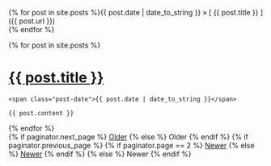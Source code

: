 <!-- ---
layout: page
title: Pagina 2
--- -->



{% for post in site.posts %}{{ post.date | date_to_string }} &raquo; [ {{ post.title }} ]({{ post.url }})  
{% endfor %}

<div class="posts">
  {% for post in site.posts %}
  <div class="post">
    <h1 class="post-title">
      <a href="{{ post.url }}">
        {{ post.title }}
      </a>
    </h1>

    <span class="post-date">{{ post.date | date_to_string }}</span>

    {{ post.content }}
  </div>
  {% endfor %}
</div>

<div class="pagination">
{% if paginator.next_page %}
<a class="pagination-item older" href="{{ site.baseurl }}page{{paginator.next_page}}">Older</a>
{% else %}
<span class="pagination-item older">Older</span>
{% endif %}
{% if paginator.previous_page %}
  {% if paginator.page == 2 %}
    <a class="pagination-item newer" href="{{ site.baseurl }}">Newer</a>
  {% else %}
    <a class="pagination-item newer" href="{{ site.baseurl }}page{{paginator.previous_page}}">Newer</a>
  {% endif %}
{% else %}
  <span class="pagination-item newer">Newer</span>
{% endif %}
</div>